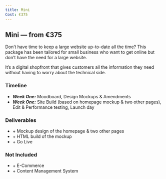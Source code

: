 ```yaml
---
title: Mini
Cost: €375
---
```


<div class='col col-one'>
    <div class='col-item description'>
        <h2>Mini &mdash; from €375</h2>
        <div>
            <p>Don’t have time to keep a large website up-to-date all the time? This package has been tailored for small business who want to get online but don’t have the need for a large website.</p>
            <p>It’s a digital shopfront that gives customers all the information they need without having to worry about the technical side.</p>
        </div>
    </div>
    <div class='col-item timeline'>
        <h3>Timeline</h3>
        <ul>
            <div>
                <li><strong><em>Week One:</em></strong> Moodboard, Design Mockups & Amendments</li>
                <li><strong><em>Week One:</em></strong> Site Build (based on homepage mockup & two other pages), Edit & Performance testing, Launch day</li>
            </div>
        </ul>
    </div>
</div>
<div class='col col-two'>
    <div class='col-item deliverables'>
        <h3>Deliverables</h3>
        <ul>
            <div>
                <li>+ Mockup design of the homepage & two other pages</li>
                <li>+ HTML build of the mockup</li>
                <li>+ Go Live</li>
            </div>
        </ul>
    </div>
    <div class='col-item not-included'>
        <h3>Not Included</h3>
        <ul>
            <div>
                <li>+ E-Commerce</li>
                <li>+ Content Management System</li>
            </div>
        </ul>
    </div>
</div>